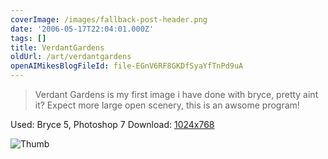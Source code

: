 ```yaml
---
coverImage: /images/fallback-post-header.png
date: '2006-05-17T22:04:01.000Z'
tags: []
title: VerdantGardens
oldUrl: /art/verdantgardens
openAIMikesBlogFileId: file-EGnV6RF8GKDfSyaYfTnPd9uA
---
```


> Verdant Gardens is my first image i have done with bryce, pretty aint it? Expect more large open scenery, this is an awsome program!

Used: Bryce 5, Photoshop 7
Download: [1024x768](https://www.mikecann.blog/Images/Art-Full/VerdantGardens.jpg)

![Thumb](https://www.mikecann.blog/Images/Art-Thumbs/VerdantGardens.gif "Thumb")

